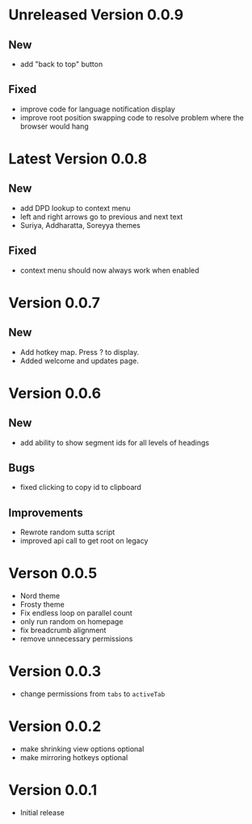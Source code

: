 # Unreleased Version 0.0.9

## New

- add "back to top" button

## Fixed

- improve code for language notification display
- improve root position swapping code to resolve problem where the browser would hang

# Latest Version 0.0.8

## New

- add DPD lookup to context menu
- left and right arrows go to previous and next text
- Suriya, Addharatta, Soreyya themes

## Fixed

- context menu should now always work when enabled

# Version 0.0.7

## New

- Add hotkey map. Press ? to display.
- Added welcome and updates page.

# Version 0.0.6

## New

- add ability to show segment ids for all levels of headings

## Bugs

- fixed clicking to copy id to clipboard

## Improvements

- Rewrote random sutta script
- improved api call to get root on legacy

# Verson 0.0.5

- Nord theme
- Frosty theme
- Fix endless loop on parallel count
- only run random on homepage
- fix breadcrumb alignment
- remove unnecessary permissions

# Version 0.0.3

- change permissions from `tabs` to `activeTab`

# Version 0.0.2

- make shrinking view options optional
- make mirroring hotkeys optional

# Version 0.0.1

- Initial release
